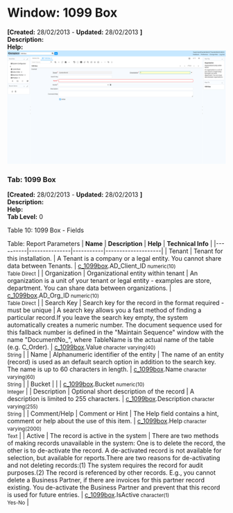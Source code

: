 # Window: 1099 Box

**[Created:** 28/02/2013 - **Updated:** 28/02/2013 **]**  
**Description:**   
**Help:**   
![](/img/docs/manual/1099Box-Window_iDempiere_v12.0.0.png)

### Tab: 1099 Box

**[Created:** 28/02/2013 - **Updated:** 28/02/2013 **]**   
**Description:**   
**Help:**   
**Tab Level:** 0

Table 10: 1099 Box - Fields 

Table: Report Parameters
| **Name** | **Description** | **Help** | **Technical Info** |
|----------|---------------|-----------|--------------------|
| Tenant | Tenant for this installation. | A Tenant is a company or a legal entity. You cannot share data between Tenants. | [c_1099box](https://idempiere-schemaspy.muriloht.com/adempiere/tables/c_1099box.html).AD_Client_ID<small> numeric(10) <br/> Table Direct</small> | 
| Organization | Organizational entity within tenant | An organization is a unit of your tenant or legal entity - examples are store, department. You can share data between organizations. | [c_1099box](https://idempiere-schemaspy.muriloht.com/adempiere/tables/c_1099box.html).AD_Org_ID<small> numeric(10) <br/> Table Direct</small> | 
| Search Key | Search key for the record in the format required - must be unique | A search key allows you a fast method of finding a particular record.If you leave the search key empty, the system automatically creates a numeric number.  The document sequence used for this fallback number is defined in the &quot;Maintain Sequence&quot; window with the name &quot;DocumentNo_&quot;, where TableName is the actual name of the table (e.g. C_Order). | [c_1099box](https://idempiere-schemaspy.muriloht.com/adempiere/tables/c_1099box.html).Value<small> character varying(40) <br/> String</small> | 
| Name | Alphanumeric identifier of the entity | The name of an entity (record) is used as an default search option in addition to the search key. The name is up to 60 characters in length. | [c_1099box](https://idempiere-schemaspy.muriloht.com/adempiere/tables/c_1099box.html).Name<small> character varying(60) <br/> String</small> | 
| Bucket |  |  | [c_1099box](https://idempiere-schemaspy.muriloht.com/adempiere/tables/c_1099box.html).Bucket<small> numeric(10) <br/> Integer</small> | 
| Description | Optional short description of the record | A description is limited to 255 characters. | [c_1099box](https://idempiere-schemaspy.muriloht.com/adempiere/tables/c_1099box.html).Description<small> character varying(255) <br/> String</small> | 
| Comment/Help | Comment or Hint | The Help field contains a hint, comment or help about the use of this item. | [c_1099box](https://idempiere-schemaspy.muriloht.com/adempiere/tables/c_1099box.html).Help<small> character varying(2000) <br/> Text</small> | 
| Active | The record is active in the system | There are two methods of making records unavailable in the system: One is to delete the record, the other is to de-activate the record. A de-activated record is not available for selection, but available for reports.There are two reasons for de-activating and not deleting records:(1) The system requires the record for audit purposes.(2) The record is referenced by other records. E.g., you cannot delete a Business Partner, if there are invoices for this partner record existing. You de-activate the Business Partner and prevent that this record is used for future entries. | [c_1099box](https://idempiere-schemaspy.muriloht.com/adempiere/tables/c_1099box.html).IsActive<small> character(1) <br/> Yes-No</small> | 


